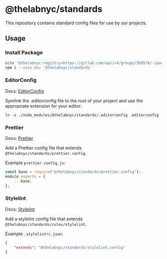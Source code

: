 # @thelabnyc/standards

This repository contains standard config files for use by our projects.

## Usage

### Install Package

```bash
echo '@thelabnyc:registry=https://gitlab.com/api/v4/groups/269576/-/packages/npm/' >> .npmrc
npm i --save-dev '@thelabnyc/standards'
```

### EditorConfig

Docs: [EditorConfig](https://editorconfig.org/)

Symlink the .editorconfig file to the root of your project and use the appropriate extension for your editor:

`ln -s ./node_modules/@thelabnyc/standards/.editorconfig .editorconfig`

### Prettier

Docs: [Prettier](https://prettier.io/docs/en/configuration.html#sharing-configurations)

Add a Prettier config file that extends `@thelabnyc/standards/prettier.config`.

Example `prettier.config.js`:

```js
const base = require("@thelabnyc/standards/prettier.config");
module.exports = {
    ...base,
};
```

### Stylelint

Docs: [Stylelint](https://stylelint.io/)

Add a stylelint config file that extends `@thelabnyc/standards/rules/stylelint`.

Example `.stylelintrc.json`:

```json
{
    "extends": "@thelabnyc/standards/stylelint.config"
}
```
